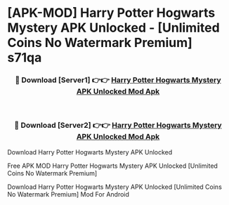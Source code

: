 # [APK-MOD] Harry Potter  Hogwarts Mystery APK Unlocked - [Unlimited Coins No Watermark Premium] s71qa



<div align="center">
<h3>🔴 Download [Server1] 👉👉 <a href="https://momento.my/?title=Harry_Potter__Hogwarts_Mystery_APK_Unlocked">Harry Potter  Hogwarts Mystery APK Unlocked Mod Apk</a></h3><br>

<h3>🔴 Download [Server2] 👉👉 <a href="https://momento.my/?title=Harry_Potter__Hogwarts_Mystery_APK_Unlocked">Harry Potter  Hogwarts Mystery APK Unlocked Mod Apk</a></h3>
</div>



Download Harry Potter  Hogwarts Mystery APK Unlocked 

Free APK MOD Harry Potter  Hogwarts Mystery APK Unlocked [Unlimited Coins No Watermark Premium]

Download Harry Potter  Hogwarts Mystery APK Unlocked [Unlimited Coins No Watermark Premium] Mod For Android
